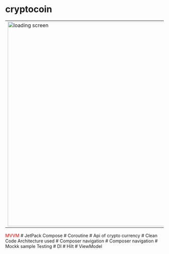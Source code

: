 ﻿# cryptocoin
<table>
  <tr>
    <td>
    
<img src="https://github.com/a222112000/cryptocoin/assets/26028054/eef6a30b-f6d3-402a-8aa6-f34bf9a59257" width="650" title="loading screen">
    </td>
    <td>
    
<img src="https://github.com/a222112000/cryptocoin/assets/26028054/752649ae-7499-4a70-8cd3-6a2c83a1fee4" width="650" title="list of coins">
    </td>
    <td>
    
<img src="https://github.com/a222112000/cryptocoin/assets/26028054/5374c801-b3cb-4e24-91be-e87bc75955e2" width="650" title="details">
    </td>
  </tr>
</table>
<span style="color:red"> MVVM </span>
# JetPack Compose
# Coroutine
# Api of crypto currency
# Clean Code Architecture used
#  Composer navigation
#  Composer navigation
# Mockk sample Testing
# DI
# Hilt
# ViewModel
